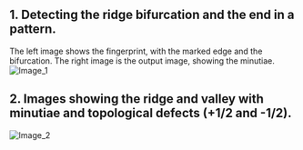 ## 1. Detecting the  ridge bifurcation and the end in a pattern. 
The left image shows the fingerprint, with the marked edge and the bifurcation. The right image is the output image, showing the minutiae. 
![Image_1](https://github.com/user-attachments/assets/8430d6a5-646b-4ae3-a658-132fba0be03a)

## 2. Images showing the ridge and valley with minutiae and topological defects (+1/2 and -1/2). 
![Image_2](https://github.com/user-attachments/assets/f4c3cfa4-a883-4326-b0bb-d7a7ddfa9713)
